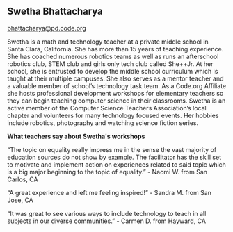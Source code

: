 ## Swetha Bhattacharya

[bhattacharya@pd.code.org](mailto:bhattacharya@pd.code.org)

Swetha is a math and technology teacher at a private middle school in Santa Clara, California. She has more than 15 years of teaching experience. She has coached numerous robotics teams as well as runs an afterschool robotics club, STEM club and girls only tech club called She++Jr. At her school, she is entrusted to develop the middle school curriculum which is taught at their multiple campuses. She also serves as a mentor teacher and a valuable member of school’s technology task team. As a Code.org Affiliate she hosts professional development workshops for elementary teachers so they can begin teaching computer science in their classrooms. Swetha is an active member of the Computer Science Teachers Association’s local chapter and volunteers for many technology focused events. Her hobbies include robotics, photography and watching science fiction series.

**What teachers say about Swetha's workshops**

“The topic on equality really impress me in the sense the vast majority of education sources do not show by example. The facilitator has the skill set to motivate and implement action on experiences related to said topic which is a big major beginning to the topic of equality.” - Naomi W. from San Carlos, CA

“A great experience and left me feeling inspired!” - Sandra M. from San Jose, CA

“It was great to see various ways to include technology to teach in all subjects in our diverse communities.” - Carmen D. from Hayward, CA

